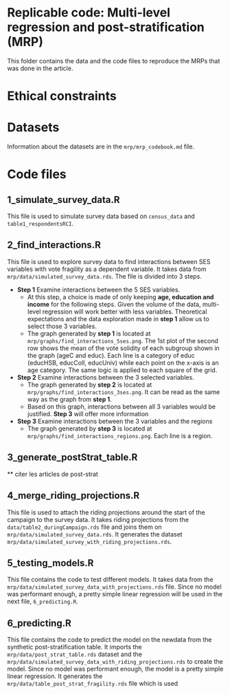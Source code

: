 # Replicable code: Multi-level regression and post-stratification (MRP)

This folder contains the data and the code files to reproduce the MRPs that was done in the article.

# Ethical constraints
<!--- The surveys used in this article were exclusive, and access to the data was conditional upon signing an ethics form. As a result, the `table1_respondentsRCI` dataset presented here is a shortened version of the full dataset used in this study. If you are interested in accessing additional variables or data, please contact us at <hubert.cadieux.1@ulaval.ca> to discuss the possibility of obtaining access. --->

# Datasets
Information about the datasets are in the `mrp/mrp_codebook.md` file.

# Code files

## 1_simulate_survey_data.R
This file is used to simulate survey data based on `census_data` and `table1_respondentsRCI`.

## 2_find_interactions.R
This file is used to explore survey data to find interactions between SES variables with vote fragility as a dependent variable. It takes data from `mrp/data/simulated_survey_data.rds`. The file is divided into 3 steps.
- **Step 1** Examine interactions between the 5 SES variables.
    - At this step, a choice is made of only keeping **age, education and income** for the following steps. Given the volume of the data, multi-level regression will work better with less variables. Theoretical expectations and the data exploration made in **step 1** allow us to select those 3 variables.
    - The graph generated by **step 1** is located at `mrp/graphs/find_interactions_5ses.png`. The 1st plot of the second row shows the mean of the vote solidity of each subgroup shown in the graph (ageC and educ). Each line is a category of educ (educHSB, educColl, educUniv) while each point on the x-axis is an age category. The same logic is applied to each square of the grid. 
- **Step 2** Examine interactions between the 3 selected variables.
    - The graph generated by **step 2** is located at `mrp/graphs/find_interactions_3ses.png`. It can be read as the same way as the graph from **step 1**.
    - Based on this graph, interactions between all 3 variables would be justified. **Step 3** will offer more information
- **Step 3** Examine interactions between the 3 variables and the regions
    - The graph generated by **step 3** is located at `mrp/graphs/find_interactions_regions.png`. Each line is a region.

## 3_generate_postStrat_table.R

** citer les articles de post-strat

## 4_merge_riding_projections.R
This file is used to attach the riding projections around the start of the campaign to the survey data. It takes riding projections from the `data/table2_duringCampaign.rds` file and joins them on `mrp/data/simulated_survey_data.rds`. It generates the dataset `mrp/data/simulated_survey_with_riding_projections.rds`.

## 5_testing_models.R
This file contains the code to test different models. It takes data from the `mrp/data/simulated_survey_data_with_projections.rds` file. Since no model was performant enough, a pretty simple linear regression will be used in the next file, `6_predicting.R`.

## 6_predicting.R
This file contains the code to predict the model on the newdata from the synthetic post-stratification table. It imports the `mrp/data/post_strat_table.rds` dataset and the `mrp/data/simulated_survey_data_with_riding_projections.rds` to create the model. Since no model was performant enough, the model is a pretty simple linear regression. It generates the `mrp/data/table_post_strat_fragility.rds` file which is used 
